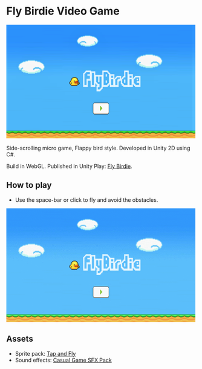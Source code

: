# Fly Birdie Video Game

<img src="/imgs/FlyBirdie_thumbnail.png" width="500" height="300" alt="FlyBirdie"/>

Side-scrolling micro game, Flappy bird style. Developed in Unity 2D using C#.

Build in WebGL. Published in Unity Play: [Fly Birdie](https://play.unity.com/mg/other/fly-birdie).

## How to play

* Use the space-bar or click to fly and avoid the obstacles.

<img src="/imgs/FlyBirdie_gif.gif" width="500" height="300" alt="Demo"/>

## Assets

* Sprite pack: [Tap and Fly](https://assetstore.unity.com/packages/2d/characters/sprite-pack-1-tap-and-fly-21454)
* Sound effects: [Casual Game SFX Pack](https://assetstore.unity.com/packages/audio/sound-fx/free-casual-game-sfx-pack-54116)
